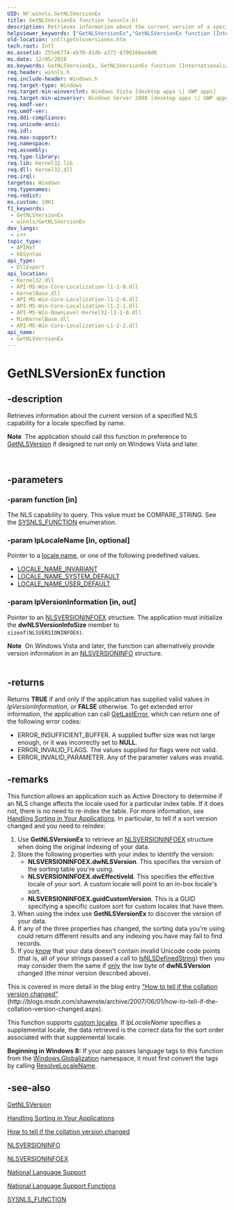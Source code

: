```yaml
---
UID: NF:winnls.GetNLSVersionEx
title: GetNLSVersionEx function (winnls.h)
description: Retrieves information about the current version of a specified NLS capability for a locale specified by name.Note  The application should call this function in preference to GetNLSVersion if designed to run only on Windows Vista and later.
helpviewer_keywords: ["GetNLSVersionEx","GetNLSVersionEx function [Internationalization for Windows Applications]","_win32_GetNLSVersionEx","intl.getnlsversionex","winnls/GetNLSVersionEx"]
old-location: intl\getnlsversionex.htm
tech.root: Intl
ms.assetid: 255e6774-eb70-41db-a372-8796166ee8d6
ms.date: 12/05/2018
ms.keywords: GetNLSVersionEx, GetNLSVersionEx function [Internationalization for Windows Applications], _win32_GetNLSVersionEx, intl.getnlsversionex, winnls/GetNLSVersionEx
req.header: winnls.h
req.include-header: Windows.h
req.target-type: Windows
req.target-min-winverclnt: Windows Vista [desktop apps \| UWP apps]
req.target-min-winversvr: Windows Server 2008 [desktop apps \| UWP apps]
req.kmdf-ver: 
req.umdf-ver: 
req.ddi-compliance: 
req.unicode-ansi: 
req.idl: 
req.max-support: 
req.namespace: 
req.assembly: 
req.type-library: 
req.lib: Kernel32.lib
req.dll: Kernel32.dll
req.irql: 
targetos: Windows
req.typenames: 
req.redist: 
ms.custom: 19H1
f1_keywords:
 - GetNLSVersionEx
 - winnls/GetNLSVersionEx
dev_langs:
 - c++
topic_type:
 - APIRef
 - kbSyntax
api_type:
 - DllExport
api_location:
 - Kernel32.dll
 - API-MS-Win-Core-Localization-l1-1-0.dll
 - KernelBase.dll
 - API-MS-Win-Core-Localization-l1-2-0.dll
 - API-MS-Win-Core-Localization-l1-2-1.dll
 - API-MS-Win-DownLevel-Kernel32-l1-1-0.dll
 - MinKernelBase.dll
 - API-MS-Win-Core-Localization-L1-2-2.dll
api_name:
 - GetNLSVersionEx
---
```


# GetNLSVersionEx function


## -description

Retrieves information about the current version of a specified NLS capability for a locale specified by name.<div class="alert"><b>Note</b>  The application should call this function in preference to <a href="/windows/desktop/api/winnls/nf-winnls-getnlsversion">GetNLSVersion</a> if designed to run only on Windows Vista and later.</div>
<div> </div>

## -parameters

### -param function [in]

The NLS capability to query. This value must be COMPARE_STRING. See the <a href="/windows/desktop/api/winnls/ne-winnls-sysnls_function">SYSNLS_FUNCTION</a> enumeration.

### -param lpLocaleName [in, optional]

Pointer to a <a href="/windows/desktop/Intl/locale-names">locale name</a>, or one of the following predefined values. 

<ul>
<li>
<a href="/windows/desktop/Intl/locale-name-constants">LOCALE_NAME_INVARIANT</a>
</li>
<li>
<a href="/windows/desktop/Intl/locale-name-constants">LOCALE_NAME_SYSTEM_DEFAULT</a>
</li>
<li>
<a href="/windows/desktop/Intl/locale-name-constants">LOCALE_NAME_USER_DEFAULT</a>
</li>
</ul>

### -param lpVersionInformation [in, out]

Pointer to an <a href="/windows/desktop/api/winnls/ns-winnls-nlsversioninfoex">NLSVERSIONINFOEX</a> structure. The application must initialize the <b>dwNLSVersionInfoSize</b> member to <code> sizeof(NLSVERSIONINFOEX)</code>. 

<div class="alert"><b>Note</b>  On Windows Vista and later, the function can alternatively provide version information in an <a href="/windows/win32/api/winnls/ns-winnls-nlsversioninfo~r1">NLSVERSIONINFO</a> structure.</div>
<div> </div>

## -returns

Returns <b>TRUE</b> if and only if the application has supplied valid values in <i>lpVersionInformation</i>, or <b>FALSE</b> otherwise. To get extended error information, the application can call <a href="/windows/desktop/api/errhandlingapi/nf-errhandlingapi-getlasterror">GetLastError</a>, which can return one of the following error codes:

<ul>
<li>ERROR_INSUFFICIENT_BUFFER. A supplied buffer size was not large enough, or  it was incorrectly set to <b>NULL</b>. </li>
<li>ERROR_INVALID_FLAGS. The values supplied for flags were not valid.</li>
<li>ERROR_INVALID_PARAMETER. Any of the parameter values was invalid.</li>
</ul>

## -remarks

This function allows an application such as Active Directory to determine if an NLS change affects the locale used for a particular index table. If it does not, there is no need to re-index the table. For more information, see <a href="/windows/desktop/Intl/handling-sorting-in-your-applications">Handling Sorting in Your Applications</a>. In particular, to tell if a sort version changed and you need to reindex:

<ol>
<li>Use <b>GetNLSVersionEx</b> to retrieve an <a href="/windows/desktop/api/winnls/ns-winnls-nlsversioninfoex">NLSVERSIONINFOEX</a> structure when doing the original indexing of your data.</li>
<li>Store the following properties with your index to identify the version:<ul>
<li><b>NLSVERSIONINFOEX.dwNLSVersion</b>. This specifies the version of the sorting table you're using.</li>
<li><b>NLSVERSIONINFOEX.dwEffectiveId</b>. This specifies the effective locale of your sort. A custom locale will point to an in-box locale's sort.</li>
<li><b>NLSVERSIONINFOEX.guidCustomVersion</b>. This is a GUID specifying a specific custom sort for custom locales that have them.</li>
</ul>
</li>
<li>When using the index use <b>GetNLSVersionEx</b> to discover the version of your data.</li>
<li>If any of the three properties has changed, the sorting data you're using could return different results and any indexing you have may fail to find records.</li>
<li>If you <u>know</u> that your data doesn't contain invalid Unicode code points (that is, all of your strings passed a call to <a href="/windows/desktop/api/winnls/nf-winnls-isnlsdefinedstring">IsNLSDefinedString</a>) then you may consider them the same if <u>only</u> the low byte of <b>dwNLSVersion</b> changed (the minor version described above).</li>
</ol>
This is covered in more detail in the blog entry <a href="/archive/blogs/shawnste/">"How to tell if the collation version changed"</a> (http://blogs.msdn.com/shawnste/archive/2007/06/01/how-to-tell-if-the-collation-version-changed.aspx).

This function supports <a href="/windows/desktop/Intl/custom-locales">custom locales</a>. If <i>lpLocaleName</i> specifies a supplemental locale, the data retrieved is the correct data for the sort order associated with that supplemental locale.

<b>Beginning in Windows 8:</b> If your app passes language tags to this function from the <a href="/uwp/api/Windows.Globalization">Windows.Globalization</a> namespace, it must first convert the tags by calling <a href="/windows/desktop/api/winnls/nf-winnls-resolvelocalename">ResolveLocaleName</a>.

## -see-also

<a href="/windows/desktop/api/winnls/nf-winnls-getnlsversion">GetNLSVersion</a>



<a href="/windows/desktop/Intl/handling-sorting-in-your-applications">Handling Sorting in Your Applications</a>



<a href="/archive/blogs/shawnste/">How to tell if the collation version changed</a>



<a href="/windows/win32/api/winnls/ns-winnls-nlsversioninfo~r1">NLSVERSIONINFO</a>



<a href="/windows/desktop/api/winnls/ns-winnls-nlsversioninfoex">NLSVERSIONINFOEX</a>



<a href="/windows/desktop/Intl/national-language-support">National Language Support</a>



<a href="/windows/desktop/Intl/national-language-support-functions">National Language Support Functions</a>



<a href="/windows/desktop/api/winnls/ne-winnls-sysnls_function">SYSNLS_FUNCTION</a>